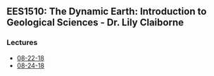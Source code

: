 ## EES1510: The Dynamic Earth: Introduction to Geological Sciences - Dr. Lily Claiborne

### Lectures
- [08-22-18](./lectures/08-22-18)
- [08-24-18](./lectures/08-24-18)


